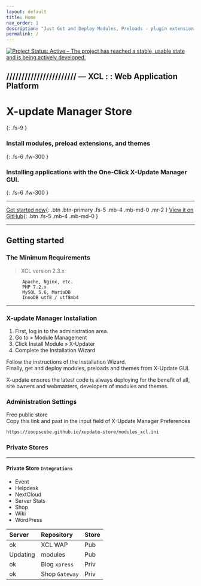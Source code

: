 ```yaml
---
layout: default
title: Home
nav_order: 1
description: "Just Get and Deploy Modules, Preloads - plugin extension - and Themes."
permalink: /
---
```


[![Project Status: Active – The project has reached a stable, usable state and is being actively developed.](https://www.repostatus.org/badges/2.0.0/active.svg)](https://www.repostatus.org/#active)

## /////////////////////// — XCL : : Web Application Platform


# X-update Manager Store
{: .fs-9 }

### Install modules, preload extensions, and themes  
{: .fs-6 .fw-300 }  

### Installing applications with the One-Click X-Update Manager GUI.
{: .fs-6 .fw-300 }  


---
   
   
[Get started now](#getting-started){: .btn .btn-primary .fs-5 .mb-4 .mb-md-0 .mr-2 } [View it on GitHub](https://github.com/xoopscube/xcl){: .btn .fs-5 .mb-4 .mb-md-0 }
   

---
   
## Getting started

### The Minimum Requirements

> XCL version 2.3.x

          Apache, Nginx, etc.
          PHP 7.2.x
          MySQL 5.6, MariaDB
          InnoDB utf8 / utf8mb4
          
---

   
   
### X-update Manager Installation

1. First, log in to the administration area.    
2. Go to » Module Management
3. Click Install Module » X-Updater
4. Complete the Installation Wizard

Follow the instructions of the Installation Wizard.  
Finally, get and deploy modules, preloads and themes from X-Update GUI.  

X-update ensures the latest code is always deploying for the benefit of all,   
site owners and webmasters, developers of modules and themes.

### Administration Settings  

Free public store    
Copy this link and past in the input field of X-Update Manager Preferences

```html
https://xoopscube.github.io/xupdate-store/modules_xcl.ini
```
### Private Stores

* * *

#### [](#private-store)Private Store `Integrations`

*   Event
*   Helpdesk
*   NextCloud
*   Server Stats
*   Shop
*   Wiki
*   WordPress

| Server       | Repository        | Store |
|:-------------|:------------------|:------|
| ok           | XCL WAP           | Pub   |
| Updating     | modules           | Pub   |
| ok           | Blog `xpress`     | Priv  |
| ok           | Shop `Gateway`    | Priv  |


